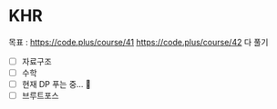 # KHR

목표 : https://code.plus/course/41 https://code.plus/course/42 다 풀기
- [ ] 자료구조
- [ ] 수학
- [ ] 현재 DP 푸는 중... 🐜
- [ ] 브루트포스
